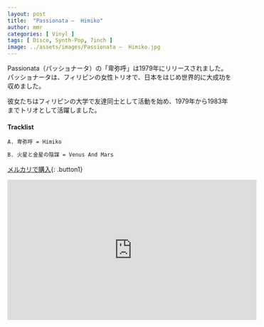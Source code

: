 ```yaml
---
layout: post
title:  "Passionata –  Himiko"
author: mmr
categories: [ Vinyl ]
tags: [ Disco, Synth-Pop, 7inch ]
image: ../assets/images/Passionata –  Himiko.jpg
---
```


Passionata（パッショナータ）の「卑弥呼」は1979年にリリースされました。パッショナータは、フィリピンの女性トリオで、日本をはじめ世界的に大成功を収めました。

彼女たちはフィリピンの大学で友達同士として活動を始め、1979年から1983年までトリオとして活躍しました。

#### Tracklist
```md
A. 卑弥呼 = Himiko

B. 火星と金星の陰謀 = Venus And Mars
```

[メルカリで購入](https://jp.mercari.com/item/m47826770015?afid=6142608987){: .button1}

<iframe width="560" height="315" src="https://www.youtube.com/embed/kgfze1X5tHk?si=Z7gFZZpi8HGkX1jC" title="YouTube video player" frameborder="0" allow="accelerometer; autoplay; clipboard-write; encrypted-media; gyroscope; picture-in-picture; web-share" referrerpolicy="strict-origin-when-cross-origin" allowfullscreen></iframe>